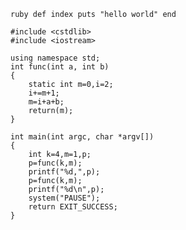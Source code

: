 ``` ruby def index puts "hello world" end ``` 
``` 
#include <cstdlib>
#include <iostream>

using namespace std;
int func(int a, int b)
{
    static int m=0,i=2;
    i+=m+1;
    m=i+a+b;
    return(m);
}

int main(int argc, char *argv[])
{
    int k=4,m=1,p;
    p=func(k,m);
    printf("%d,",p);
    p=func(k,m);
    printf("%d\n",p);
    system("PAUSE");
    return EXIT_SUCCESS;
}
 ``` 
